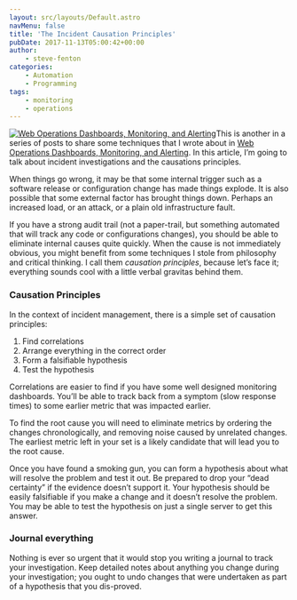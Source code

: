 ```yaml
---
layout: src/layouts/Default.astro
navMenu: false
title: 'The Incident Causation Principles'
pubDate: 2017-11-13T05:00:42+00:00
author:
    - steve-fenton
categories:
    - Automation
    - Programming
tags:
    - monitoring
    - operations
---
```


[![Web Operations Dashboards, Monitoring, and Alerting](/img/2017/08/web-operations-monitoring.jpg)](https://www.stevefenton.co.uk/publications/web-ops-dashboards-monitoring-and-alerting/)This is another in a series of posts to share some techniques that I wrote about in [Web Operations Dashboards, Monitoring, and Alerting](https://www.stevefenton.co.uk/publications/web-ops-dashboards-monitoring-and-alerting/). In this article, I’m going to talk about incident investigations and the causations principles.

When things go wrong, it may be that some internal trigger such as a software release or configuration change has made things explode. It is also possible that some external factor has brought things down. Perhaps an increased load, or an attack, or a plain old infrastructure fault.

If you have a strong audit trail (not a paper-trail, but something automated that will track any code or configurations changes), you should be able to eliminate internal causes quite quickly. When the cause is not immediately obvious, you might benefit from some techniques I stole from philosophy and critical thinking. I call them *causation principles*, because let’s face it; everything sounds cool with a little verbal gravitas behind them.

### Causation Principles

In the context of incident management, there is a simple set of causation principles:

1. Find correlations
2. Arrange everything in the correct order
3. Form a falsifiable hypothesis
4. Test the hypothesis

Correlations are easier to find if you have some well designed monitoring dashboards. You’ll be able to track back from a symptom (slow response times) to some earlier metric that was impacted earlier.

To find the root cause you will need to eliminate metrics by ordering the changes chronologically, and removing noise caused by unrelated changes. The earliest metric left in your set is a likely candidate that will lead you to the root cause.

Once you have found a smoking gun, you can form a hypothesis about what will resolve the problem and test it out. Be prepared to drop your “dead certainty” if the evidence doesn’t support it. Your hypothesis should be easily falsifiable if you make a change and it doesn’t resolve the problem. You may be able to test the hypothesis on just a single server to get this answer.

### Journal everything

Nothing is ever so urgent that it would stop you writing a journal to track your investigation. Keep detailed notes about anything you change during your investigation; you ought to undo changes that were undertaken as part of a hypothesis that you dis-proved.